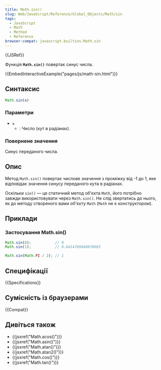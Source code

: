 ```yaml
---
title: Math.sin()
slug: Web/JavaScript/Reference/Global_Objects/Math/sin
tags:
  - JavaScript
  - Math
  - Method
  - Reference
browser-compat: javascript.builtins.Math.sin
---
```

{{JSRef}}

Функція **`Math.sin()`** повертає синус числа.

{{EmbedInteractiveExample("pages/js/math-sin.html")}}

## Синтаксис

```js
Math.sin(x)
```

### Параметри

- `x`
  - : Число (кут в радіанах).

### Повернене значення

Синус переданого числа.

## Опис

Метод `Math.sin()` повертає числове значення з проміжку від -1 до 1, яке відповідає значення синусу переданого кута в радіанах.

Оскільки `sin()` — це статичний метод об'єкта `Math`, його потрібно завжди використовувати через `Math.sin()`. Не слід звертатись до нього, як до методу створеного вами об'єкту `Math` (`Math` не є конструктором).

## Приклади

### Застосування Math.sin()

```js
Math.sin(0);           // 0
Math.sin(1);           // 0.8414709848078965

Math.sin(Math.PI / 2); // 1
```

## Специфікації

{{Specifications}}

## Сумісність із браузерами

{{Compat}}

## Дивіться також

- {{jsxref("Math.acos()")}}
- {{jsxref("Math.asin()")}}
- {{jsxref("Math.atan()")}}
- {{jsxref("Math.atan2()")}}
- {{jsxref("Math.cos()")}}
- {{jsxref("Math.tan()")}}
